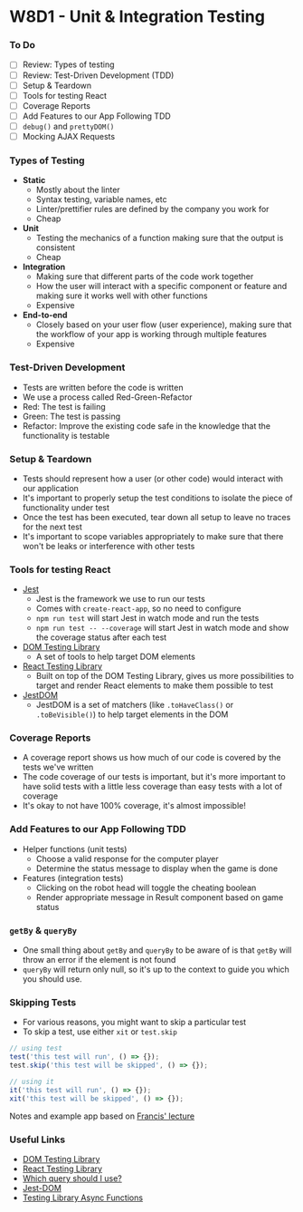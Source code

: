 # W8D1 - Unit & Integration Testing

### To Do
- [ ] Review: Types of testing
- [ ] Review: Test-Driven Development (TDD)
- [ ] Setup & Teardown
- [ ] Tools for testing React
- [ ] Coverage Reports
- [ ] Add Features to our App Following TDD
- [ ] `debug()` and `prettyDOM()`
- [ ] Mocking AJAX Requests

### Types of Testing
- **Static**
  * Mostly about the linter
  * Syntax testing, variable names, etc
  * Linter/prettifier rules are defined by the company you work for
  * Cheap
- **Unit**
  * Testing the mechanics of a function making sure that the output is consistent
  * Cheap
- **Integration**
  * Making sure that different parts of the code work together
  * How the user will interact with a specific component or feature and making sure it works well with other functions
  * Expensive
- **End-to-end**
  * Closely based on your user flow (user experience), making sure that the workflow of your app is working through multiple features
  * Expensive

### Test-Driven Development
- Tests are written before the code is written
- We use a process called Red-Green-Refactor
- Red: The test is failing
- Green: The test is passing
- Refactor: Improve the existing code safe in the knowledge that the functionality is testable

### Setup & Teardown
- Tests should represent how a user (or other code) would interact with our application
- It's important to properly setup the test conditions to isolate the piece of functionality under test 
- Once the test has been executed, tear down all setup to leave no traces for the next test
- It's important to scope variables appropriately to make sure that there won't be leaks or interference with other tests

### Tools for testing React
- [Jest](https://jestjs.io/)
  * Jest is the framework we use to run our tests
  * Comes with `create-react-app`, so no need to configure
  * `npm run test` will start Jest in watch mode and run the tests
  * `npm run test -- --coverage` will start Jest in watch mode and show the coverage status after each test
- [DOM Testing Library](https://testing-library.com/docs/dom-testing-library/intro)
  * A set of tools to help target DOM elements
- [React Testing Library](https://testing-library.com/docs/react-testing-library/intro)
  * Built on top of the DOM Testing Library, gives us more possibilities to target and render React elements to make them possible to test
- [JestDOM](https://github.com/testing-library/jest-dom)
  * JestDOM is a set of matchers (like `.toHaveClass()` or `.toBeVisible()`) to help target elements in the DOM

### Coverage Reports
- A coverage report shows us how much of our code is covered by the tests we've written
- The code coverage of our tests is important, but it's more important to have solid tests with a little less coverage than easy tests with a lot of coverage
- It's okay to not have 100% coverage, it's almost impossible!

### Add Features to our App Following TDD
- Helper functions (unit tests)
  - Choose a valid response for the computer player
  - Determine the status message to display when the game is done
- Features (integration tests)
  - Clicking on the robot head will toggle the cheating boolean
  - Render appropriate message in Result component based on game status

### `getBy` & `queryBy`
- One small thing about `getBy` and `queryBy` to be aware of is that `getBy` will throw an error if the element is not found
- `queryBy` will return only null, so it's up to the context to guide you which you should use.

### Skipping Tests
* For various reasons, you might want to skip a particular test
* To skip a test, use either `xit` or `test.skip`

```js
// using test
test('this test will run', () => {});
test.skip('this test will be skipped', () => {});

// using it
it('this test will run', () => {});
xit('this test will be skipped', () => {});
```

Notes and example app based on [Francis' lecture](https://github.com/FrancisBourgouin/lhl-12-w8d1)

### Useful Links
* [DOM Testing Library](https://testing-library.com/docs/dom-testing-library/intro)
* [React Testing Library](https://testing-library.com/docs/react-testing-library/intro)
* [Which query should I use?](https://testing-library.com/docs/guide-which-query)
* [Jest-DOM](https://github.com/testing-library/jest-dom)
* [Testing Library Async Functions](https://testing-library.com/docs/dom-testing-library/api-async)
